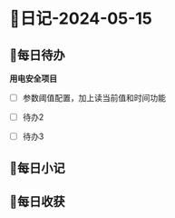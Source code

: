 # 📝日记-2024-05-15

## 📆每日待办
**用电安全项目**
- [ ] 参数阈值配置，加上读当前值和时间功能
- [ ] 待办2
- [ ] 待办3



## 📜每日小记





## 🛒每日收获

